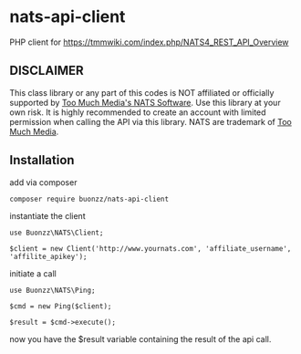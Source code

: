 # nats-api-client
PHP client for https://tmmwiki.com/index.php/NATS4_REST_API_Overview


## DISCLAIMER

This class library or any part of this codes is NOT affiliated or officially supported by [Too Much Media's NATS Software](https://www.toomuchmedia.com/pp_nats.htm). Use this library at your own risk. It is highly recommended to create an account with limited permission when calling the API via this library. NATS are trademark of [Too Much Media](http://toomuchmedia.com/).


## Installation

add via composer

```
composer require buonzz/nats-api-client
```

instantiate the client

```
use Buonzz\NATS\Client;

$client = new Client('http://www.yournats.com', 'affiliate_username', 'affilite_apikey');
```


initiate a call

```
use Buonzz\NATS\Ping;

$cmd = new Ping($client);

$result = $cmd->execute();

```

now you have the $result variable containing the result of the api call.
